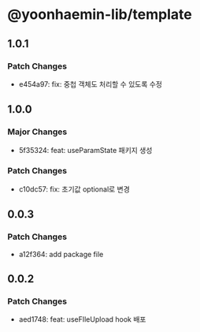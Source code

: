 # @yoonhaemin-lib/template

## 1.0.1

### Patch Changes

- e454a97: fix: 중첩 객체도 처리할 수 있도록 수정

## 1.0.0

### Major Changes

- 5f35324: feat: useParamState 패키지 생성

### Patch Changes

- c10dc57: fix: 초기값 optional로 변경

## 0.0.3

### Patch Changes

- a12f364: add package file

## 0.0.2

### Patch Changes

- aed1748: feat: useFIleUpload hook 배포
